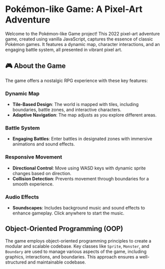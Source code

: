# Pokémon-like Game: A Pixel-Art Adventure

Welcome to the Pokémon-like Game project! This 2022 pixel-art adventure game, created using vanilla JavaScript, captures the essence of classic Pokémon games. It features a dynamic map, character interactions, and an engaging battle system, all presented in vibrant pixel art.

## 🎮 About the Game

The game offers a nostalgic RPG experience with these key features:

### Dynamic Map
- **Tile-Based Design**: The world is mapped with tiles, including boundaries, battle zones, and interactive characters.
- **Adaptive Navigation**: The map adjusts as you explore different areas.
### Battle System
- **Engaging Battles**: Enter battles in designated zones with immersive animations and sound effects.

### Responsive Movement
- **Directional Control**: Move using WASD keys with dynamic sprite changes based on direction.
- **Collision Detection**: Prevents movement through boundaries for a smooth experience.

### Audio Effects
- **Soundscapes**: Includes background music and sound effects to enhance gameplay. Click anywhere to start the music.

## Object-Oriented Programming (OOP)

The game employs object-oriented programming principles to create a modular and scalable codebase. Key classes like `Sprite`, `Monster`, and `Boundary` are used to manage various aspects of the game, including graphics, interactions, and boundaries. This approach ensures a well-structured and maintainable codebase.


